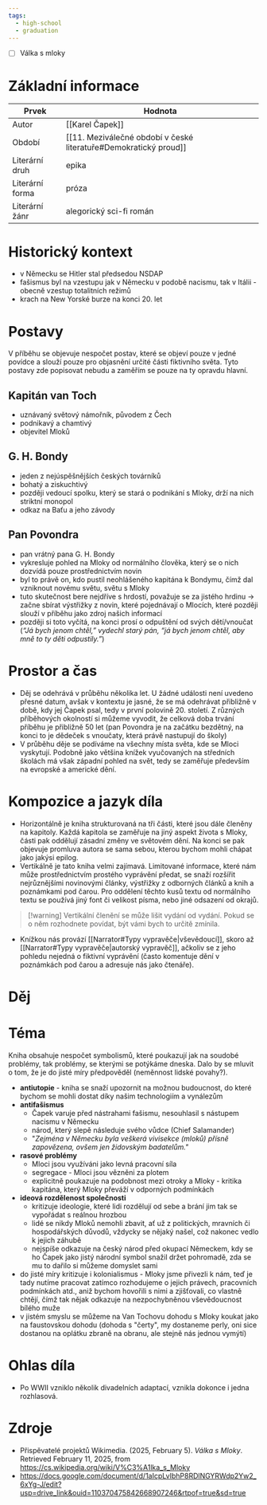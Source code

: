```yaml
---
tags:
  - high-school
  - graduation
---
```

- [ ] Válka s mloky
# Základní informace
| Prvek           | Hodnota                                                          |
| --------------- | ---------------------------------------------------------------- |
| Autor           | [[Karel Čapek]]                                                  |
| Období          | [[11. Meziválečné období v české literatuře#Demokratický proud]] |
| Literární druh  | epika                                                            |
| Literární forma | próza                                                            |
| Literární žánr  | alegorický sci-fi román                                          |
# Historický kontext
- v Německu se Hitler stal předsedou NSDAP
- fašismus byl na vzestupu jak v Německu v podobě nacismu, tak v Itálii - obecně vzestup totalitních režimů
- krach na New Yorské burze na konci 20. let
# Postavy
V příběhu se objevuje nespočet postav, které se objeví pouze v jedné povídce a slouží pouze pro objasnění určité části fiktivního světa. Tyto postavy zde popisovat nebudu a zaměřím se pouze na ty opravdu hlavní.
## Kapitán van Toch
- uznávaný světový námořník, původem z Čech
- podnikavý a chamtivý
- objevitel Mloků
## G. H. Bondy
- jeden z nejúspěšnějších českých továrníků
- bohatý a ziskuchtivý
- později vedoucí spolku, který se stará o podnikání s Mloky, drží na nich striktní monopol
- odkaz na Baťu a jeho závody
## Pan Povondra
- pan vrátný pana G. H. Bondy
- vykresluje pohled na Mloky od normálního člověka, který se o nich dozvídá pouze prostřednictvím novin
- byl to právě on, kdo pustil neohlášeného kapitána k Bondymu, čímž dal vzniknout novému světu, světu s Mloky
- tuto skutečnost bere nejdříve s hrdostí, považuje se za jistého hrdinu -> začne sbírat výstřižky z novin, které pojednávají o Mlocích, které později slouží v příběhu jako zdroj našich informací
- později si toto vyčítá, na konci prosí o odpuštění od svých dětí/vnoučat (*“Já bych jenom chtěl,” vydechl starý pán, “já bych jenom chtěl, aby mně to ty děti odpustily.”*)
# Prostor a čas
- Děj se odehrává v průběhu několika let. U žádné události není uvedeno přesné datum, avšak v kontextu je jasné, že se má odehrávat přibližně v době, kdy jej Čapek psal, tedy v první polovině 20. století. Z různých příběhových okolností si můžeme vyvodit, že celková doba trvání příběhu je přibližně 50 let (pan Povondra je na začátku bezdětný, na konci to je dědeček s vnoučaty, která právě nastupují do školy)
- V průběhu děje se podíváme na všechny místa světa, kde se Mloci vyskytují. Podobně jako většina knížek vyučovaných na středních školách má však západní pohled na svět, tedy se zaměřuje především na evropské a americké dění.
# Kompozice a jazyk díla
- Horizontálně je kniha strukturovaná na tři části, které jsou dále členěny na kapitoly. Každá kapitola se zaměřuje na jiný aspekt života s Mloky, části pak oddělují zásadní změny ve světovém dění. Na konci se pak objevuje promluva autora se sama sebou, kterou bychom mohli chápat jako jakýsi epilog.
- Vertikálně je tato kniha velmi zajímavá. Limitované informace, které nám může prostřednictvím prostého vyprávění předat, se snaží rozšířit nejrůznějšími novinovými články, výstřižky z odborných článků a knih a poznámkami pod čarou. Pro oddělení těchto kusů textu od normálního textu se používá jiný font či velikost písma, nebo jiné odsazení od okrajů.
> [!warning] Vertikální členění se může lišit vydání od vydání. Pokud se o něm rozhodnete povídat, být vámi bych to určitě zmínila.
- Knížkou nás provází [[Narrator#Typy vypravěče|vševědoucí]], skoro až [[Narrator#Typy vypravěče|autorský vypravěč]], ačkoliv se z jeho pohledu nejedná o fiktivní vyprávění (často komentuje dění v poznámkách pod čarou a adresuje nás jako čtenáře).
# Děj

# Téma
Kniha obsahuje nespočet symbolismů, které poukazují jak na soudobé problémy, tak problémy, se kterými se potýkáme dneska. Dalo by se mluvit o tom, že je do jisté míry předpověděl (neměnnost lidské povahy?).
- **antiutopie** - kniha se snaží upozornit na možnou budoucnost, do které bychom se mohli dostat díky našim technologiím a vynálezům
- **antifašismus**
	- Čapek varuje před nástrahami fašismu, nesouhlasil s nástupem nacismu v Německu
	- národ, který slepě následuje svého vůdce (Chief Salamander)
	- "*Zejména v Německu byla veškerá vivisekce (mloků) přísně zapovězena, ovšem jen židovským badatelům."*
- **rasové problémy**
	- Mloci jsou využíváni jako levná pracovní síla
	- segregace - Mloci jsou vězněni za plotem
	- explicitně poukazuje na podobnost mezi otroky a Mloky - kritika kapitána, který Mloky převáží v odporných podmínkách
- **ideová rozdělenost společnosti**
	- kritizuje ideologie, které lidi rozdělují od sebe a brání jim tak se vypořádat s reálnou hrozbou
	- lidé se nikdy Mloků nemohli zbavit, ať už z politických, mravních či hospodářských důvodů, vždycky se nějaký našel, což nakonec vedlo k jejich záhubě
	- nejspíše odkazuje na český národ před okupací Německem, kdy se ho Čapek jako jistý národní symbol snažil držet pohromadě, zda se mu to dařilo si můžeme domyslet sami
- do jisté míry kritizuje i kolonialismus - Mloky jsme přivezli k nám, teď je tady nutíme pracovat zatímco rozhodujeme o jejich právech, pracovních podmínkách atd., aniž bychom hovořili s nimi a zjišťovali, co vlastně chtějí, čímž tak nějak odkazuje na nezpochybněnou vševědoucnost bílého muže
- v jistém smyslu se můžeme na Van Tochovu dohodu s Mloky koukat jako na faustovskou dohodu (dohoda s "čerty", my dostaneme perly, oni sice dostanou na oplátku zbraně na obranu, ale stejně nás jednou vymýtí)
# Ohlas díla
- Po WWII vzniklo několik divadelních adaptací, vznikla dokonce i jedna rozhlasová.
# Zdroje
- Přispěvatelé projektů Wikimedia. (2025, February 5). _Válka s Mloky_. Retrieved February 11, 2025, from https://cs.wikipedia.org/wiki/V%C3%A1lka_s_Mloky
- https://docs.google.com/document/d/1aIcpLvIbhP8RDlNGYRWdp2Yw2_6xYg-J/edit?usp=drive_link&ouid=110370475842668907246&rtpof=true&sd=true